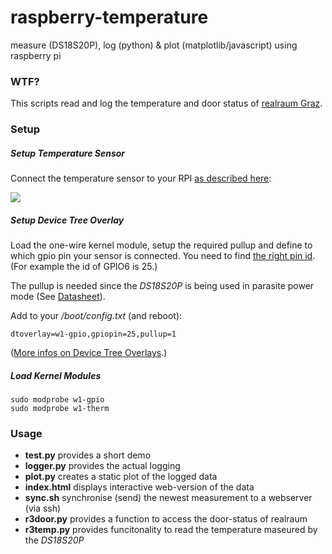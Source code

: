 # raspberry-temperature
measure (DS18S20P), log (python) &amp; plot (matplotlib/javascript) using raspberry pi

### WTF?

This scripts read and log the temperature and door status of [realraum Graz](http://realraum.at/).

### Setup

##### Setup Temperature Sensor

Connect the temperature sensor to your RPI [as described here](https://www.cl.cam.ac.uk/projects/raspberrypi/tutorials/temperature/#step-two):

![](https://www.cl.cam.ac.uk/projects/raspberrypi/tutorials/temperature/sensor-connection.png)

##### Setup Device Tree Overlay

Load the one-wire kernel module, setup the required pullup and define to which gpio pin your sensor is connected.
You need to find [the right pin id](http://wiringpi.com/pins/). (For example the id of GPIO6 is 25.)

The pullup is needed since the *DS18S20P* is being used in parasite power mode (See [Datasheet](http://pdfserv.maximintegrated.com/en/ds/DS18B20.pdf)).

Add to your */boot/config.txt* (and reboot):
```
dtoverlay=w1-gpio,gpiopin=25,pullup=1
```

([More infos on Device Tree Overlays](https://www.raspberrypi.org/documentation/configuration/device-tree.md).)

##### Load Kernel Modules

```
sudo modprobe w1-gpio
sudo modprobe w1-therm
```

### Usage

* **test.py** provides a short demo
* **logger.py** provides the actual logging
* **plot.py** creates a static plot of the logged data
* **index.html** displays interactive web-version of the data
* **sync.sh** synchronise (send) the newest measurement to a webserver (via ssh)
* **r3door.py** provides a function to access the door-status of realraum
* **r3temp.py** provides funcitonality to read the temperature maseured by the *DS18S20P*
